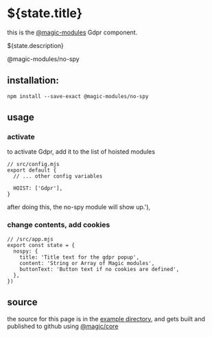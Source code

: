 # ${state.title}

this is the
[@magic-modules](https://github.com/magic-modules)
Gdpr component.

${state.description}

<GitBadges>@magic-modules/no-spy</GitBadges>

## installation:

`npm install --save-exact @magic-modules/no-spy`

## usage

### activate

to activate Gdpr, add it to the list of hoisted modules

```
// src/config.mjs
export default {
  // ... other config variables

  HOIST: ['Gdpr'],
}
```

after doing this, the no-spy module will show up.'),

### change contents, add cookies

```
// /src/app.mjs
export const state = {
  nospy: {
    title: 'Title text for the gdpr popup',
    content: 'String or Array of Magic modules',
    buttonText: 'Button text if no cookies are defined',
  },
})
```

## source

the source for this page is in the
[example directory](https://github.com/magic-modules/gdpr/tree/master/example),
and gets built and published to github using
[@magic/core](https://github.com/magic/core)
